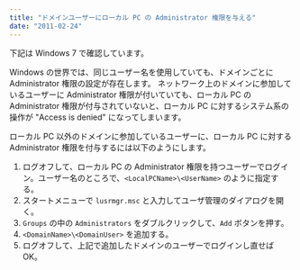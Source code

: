 ```yaml
---
title: "ドメインユーザーにローカル PC の Administrator 権限を与える"
date: "2011-02-24"
---
```


下記は Windows 7 で確認しています。

Windows の世界では、同じユーザー名を使用していても、ドメインごとに Administrator 権限の設定が存在します。
ネットワーク上のドメインに参加しているユーザーに Administrator 権限が付いていても、ローカル PC の Administrator 権限が付与されていないと、ローカル PC に対するシステム系の操作が "Access is denied" になってしまいます。

ローカル PC 以外のドメインに参加しているユーザーに、ローカル PC に対する Administrator 権限を付与するには以下のようにします。

1. ログオフして、ローカル PC の Administrator 権限を持つユーザーでログイン。ユーザー名のところで、`<LocalPCName>\<UserName>` のように指定する。
2. スタートメニューで `lusrmgr.msc` と入力してユーザ管理のダイアログを開く。
3. `Groups` の中の `Administrators` をダブルクリックして、`Add` ボタンを押す。
4. `<DomainName>\<DomainUser>` を追加する。
5. ログオフして、上記で追加したドメインのユーザーでログインし直せば OK。

